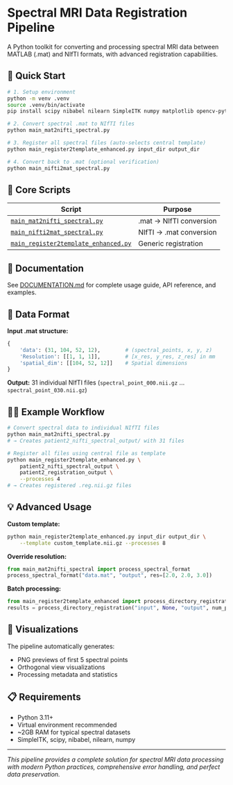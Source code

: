 # Spectral MRI Data Registration Pipeline

A Python toolkit for converting and processing spectral MRI data between MATLAB (.mat) and NIfTI formats, with advanced registration capabilities.

## 🚀 Quick Start

```bash
# 1. Setup environment
python -m venv .venv
source .venv/bin/activate
pip install scipy nibabel nilearn SimpleITK numpy matplotlib opencv-python

# 2. Convert spectral .mat to NIfTI files
python main_mat2nifti_spectral.py

# 3. Register all spectral files (auto-selects central template)
python main_register2template_enhanced.py input_dir output_dir

# 4. Convert back to .mat (optional verification)
python main_nifti2mat_spectral.py
```

## 📁 Core Scripts

| Script | Purpose |
|--------|---------|
| [`main_mat2nifti_spectral.py`](DOCUMENTATION.md#main_mat2nifti_spectralpy) | .mat → NIfTI conversion |
| [`main_nifti2mat_spectral.py`](DOCUMENTATION.md#main_nifti2mat_spectralpy) | NIfTI → .mat conversion |
| [`main_register2template_enhanced.py`](DOCUMENTATION.md#main_register2template_enhancedpy) | Generic registration |

## 📖 Documentation

See [DOCUMENTATION.md](DOCUMENTATION.md) for complete usage guide, API reference, and examples.

## 🔧 Data Format

**Input .mat structure:**
```python
{
    'data': (31, 104, 52, 12),        # (spectral_points, x, y, z)
    'Resolution': [[1, 1, 1]],        # [x_res, y_res, z_res] in mm
    'spatial_dim': [[104, 52, 12]]    # Spatial dimensions
}
```

**Output:** 31 individual NIfTI files (`spectral_point_000.nii.gz` ... `spectral_point_030.nii.gz`)

## 🏃‍♂️ Example Workflow

```bash
# Convert spectral data to individual NIfTI files
python main_mat2nifti_spectral.py
# → Creates patient2_nifti_spectral_output/ with 31 files

# Register all files using central file as template
python main_register2template_enhanced.py \
    patient2_nifti_spectral_output \
    patient2_registration_output \
    --processes 4
# → Creates registered .reg.nii.gz files
```

## 💡 Advanced Usage

**Custom template:**
```bash
python main_register2template_enhanced.py input_dir output_dir \
    --template custom_template.nii.gz --processes 8
```

**Override resolution:**
```python
from main_mat2nifti_spectral import process_spectral_format
process_spectral_format("data.mat", "output", res=[2.0, 2.0, 3.0])
```

**Batch processing:**
```python
from main_register2template_enhanced import process_directory_registration
results = process_directory_registration("input", None, "output", num_processes=12)
```

## 🎨 Visualizations

The pipeline automatically generates:
- PNG previews of first 5 spectral points
- Orthogonal view visualizations
- Processing metadata and statistics


## 📋 Requirements

- Python 3.11+
- Virtual environment recommended
- ~2GB RAM for typical spectral datasets
- SimpleITK, scipy, nibabel, nilearn, numpy

---

*This pipeline provides a complete solution for spectral MRI data processing with modern Python practices, comprehensive error handling, and perfect data preservation.*
